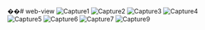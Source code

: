 ��#   w e b - v i e w 
 
 
![Capture1](https://user-images.githubusercontent.com/127936090/236876508-660ba155-b02a-42b0-b33b-ce34f7ea7676.PNG)
![Capture2](https://user-images.githubusercontent.com/127936090/236876533-ca36aff2-01ab-4bce-b2c6-2dee21b079a5.PNG)
![Capture3](https://user-images.githubusercontent.com/127936090/236876557-517da10f-88a3-49d3-a946-5c90e8f89494.PNG)
![Capture4](https://user-images.githubusercontent.com/127936090/236876583-90903741-46da-4975-80b4-bd7a4a936c79.PNG)
![Capture5](https://user-images.githubusercontent.com/127936090/236876605-43febb1d-0628-4c55-a283-c0ae0fc58a1f.PNG)
![Capture6](https://user-images.githubusercontent.com/127936090/236876626-ecbfb0bd-e93e-4396-a0fd-126362ca4380.PNG)
![Capture7](https://user-images.githubusercontent.com/127936090/236876642-36c3f7c1-5dc2-48ca-a354-d37630d66e74.PNG)
![Capture9](https://user-images.githubusercontent.com/127936090/236876672-eb6481b7-2025-4ee0-9d8a-a6aad3dc57de.PNG)

